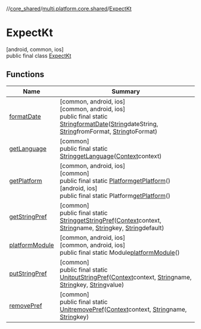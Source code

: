 //[core_shared](../../../index.md)/[multi.platform.core.shared](../index.md)/[ExpectKt](index.md)

# ExpectKt

[android, common, ios]\
public final class [ExpectKt](index.md)

## Functions

| Name | Summary |
|---|---|
| [formatDate](format-date.md) | [common, android, ios]<br>[common, android, ios]<br>public final static [String](https://developer.android.com/reference/kotlin/java/lang/String.html)[formatDate](format-date.md)([String](https://developer.android.com/reference/kotlin/java/lang/String.html)dateString, [String](https://developer.android.com/reference/kotlin/java/lang/String.html)fromFormat, [String](https://developer.android.com/reference/kotlin/java/lang/String.html)toFormat) |
| [getLanguage](get-language.md) | [common]<br>public final static [String](https://developer.android.com/reference/kotlin/java/lang/String.html)[getLanguage](get-language.md)([Context](../-context/index.md)context) |
| [getPlatform](get-platform.md) | [common, android, ios]<br>[common]<br>public final static [Platform](../-platform/index.md)[getPlatform](get-platform.md)()<br>[android, ios]<br>public final static Platform[getPlatform](get-platform.md)() |
| [getStringPref](get-string-pref.md) | [common]<br>public final static [String](https://developer.android.com/reference/kotlin/java/lang/String.html)[getStringPref](get-string-pref.md)([Context](../-context/index.md)context, [String](https://developer.android.com/reference/kotlin/java/lang/String.html)name, [String](https://developer.android.com/reference/kotlin/java/lang/String.html)key, [String](https://developer.android.com/reference/kotlin/java/lang/String.html)default) |
| [platformModule](platform-module.md) | [common, android, ios]<br>[common, android, ios]<br>public final static Module[platformModule](platform-module.md)() |
| [putStringPref](put-string-pref.md) | [common]<br>public final static [Unit](https://kotlinlang.org/api/latest/jvm/stdlib/kotlin/-unit/index.html)[putStringPref](put-string-pref.md)([Context](../-context/index.md)context, [String](https://developer.android.com/reference/kotlin/java/lang/String.html)name, [String](https://developer.android.com/reference/kotlin/java/lang/String.html)key, [String](https://developer.android.com/reference/kotlin/java/lang/String.html)value) |
| [removePref](remove-pref.md) | [common]<br>public final static [Unit](https://kotlinlang.org/api/latest/jvm/stdlib/kotlin/-unit/index.html)[removePref](remove-pref.md)([Context](../-context/index.md)context, [String](https://developer.android.com/reference/kotlin/java/lang/String.html)name, [String](https://developer.android.com/reference/kotlin/java/lang/String.html)key) |

